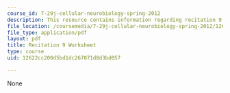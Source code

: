 ```yaml
---
course_id: 7-29j-cellular-neurobiology-spring-2012
description: This resource contains information regarding recitation 9 worksheet
file_location: /coursemedia/7-29j-cellular-neurobiology-spring-2012/12622cc200d5bd1dc267071d8d3bd057_MIT7_29JS12_Recitation9.pdf
file_type: application/pdf
layout: pdf
title: Recitation 9 Worksheet
type: course
uid: 12622cc200d5bd1dc267071d8d3bd057

---
```

None